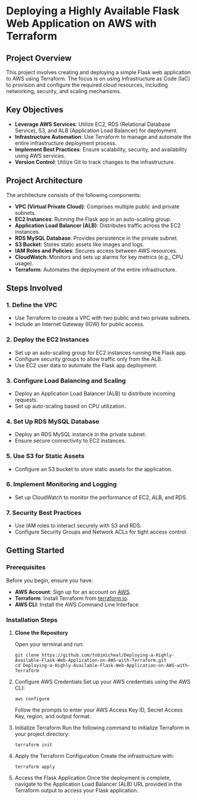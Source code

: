 # Deploying a Highly Available Flask Web Application on AWS with Terraform

## Project Overview

This project involves creating and deploying a simple Flask web application to AWS using Terraform. The focus is on using Infrastructure as Code (IaC) to provision and configure the required cloud resources, including networking, security, and scaling mechanisms.

## Key Objectives

- **Leverage AWS Services**: Utilize EC2, RDS (Relational Database Service), S3, and ALB (Application Load Balancer) for deployment.
- **Infrastructure Automation**: Use Terraform to manage and automate the entire infrastructure deployment process.
- **Implement Best Practices**: Ensure scalability, security, and availability using AWS services.
- **Version Control**: Utilize Git to track changes to the infrastructure.

## Project Architecture

The architecture consists of the following components:

- **VPC (Virtual Private Cloud)**: Comprises multiple public and private subnets.
- **EC2 Instances**: Running the Flask app in an auto-scaling group.
- **Application Load Balancer (ALB)**: Distributes traffic across the EC2 instances.
- **RDS MySQL Database**: Provides persistence in the private subnet.
- **S3 Bucket**: Stores static assets like images and logs.
- **IAM Roles and Policies**: Secures access between AWS resources.
- **CloudWatch**: Monitors and sets up alarms for key metrics (e.g., CPU usage).
- **Terraform**: Automates the deployment of the entire infrastructure.

## Steps Involved

### 1. Define the VPC

- Use Terraform to create a VPC with two public and two private subnets.
- Include an Internet Gateway (IGW) for public access.

### 2. Deploy the EC2 Instances

- Set up an auto-scaling group for EC2 instances running the Flask app.
- Configure security groups to allow traffic only from the ALB.
- Use EC2 user data to automate the Flask app deployment.

### 3. Configure Load Balancing and Scaling

- Deploy an Application Load Balancer (ALB) to distribute incoming requests.
- Set up auto-scaling based on CPU utilization.

### 4. Set Up RDS MySQL Database

- Deploy an RDS MySQL instance in the private subnet.
- Ensure secure connectivity to EC2 instances.

### 5. Use S3 for Static Assets

- Configure an S3 bucket to store static assets for the application.

### 6. Implement Monitoring and Logging

- Set up CloudWatch to monitor the performance of EC2, ALB, and RDS.

### 7. Security Best Practices

- Use IAM roles to interact securely with S3 and RDS.
- Configure Security Groups and Network ACLs for tight access control.

## Getting Started

### Prerequisites

Before you begin, ensure you have:

- **AWS Account**: Sign up for an account on [AWS](https://aws.amazon.com/).
- **Terraform**: Install Terraform from [terraform.io](https://www.terraform.io/downloads.html).
- **AWS CLI**: Install the AWS Command Line Interface.

### Installation Steps

1. **Clone the Repository**

   Open your terminal and run:

   ```
   git clone https://github.com/tobimicheal/Deploying-a-Highly-Available-Flask-Web-Application-on-AWS-with-Terraform.git
   cd Deploying-a-Highly-Available-Flask-Web-Application-on-AWS-with-Terraform
   ```
2. Configure AWS Credentials
   Set up your AWS credentials using the AWS CLI:
    ```
   aws configure
     ```
    Follow the prompts to enter your AWS Access Key ID, Secret Access Key, region, and output format.
3. Initialize Terraform
   Run the following command to initialize Terraform in your project directory:
   ```
   terraform init
   ```
4. Apply the Terraform Configuration
   Create the infrastructure with:
      ```
   terraform apply
      ```
5. Access the Flask Application
   Once the deployment is complete, navigate to the Application Load Balancer (ALB) URL provided in the Terraform output to access your Flask application.
   



